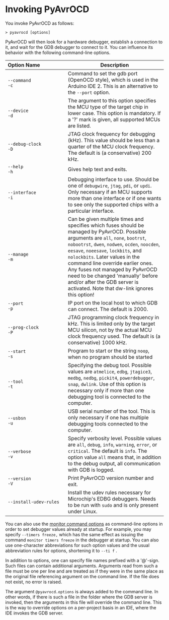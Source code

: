 # Invoking PyAvrOCD

You invoke PyAvrOCD as follows:
```
> pyavrocd [options]
```

PyAvrOCD will then look for a hardware debugger, establish a connection to it, and wait for the GDB debugger to connect to it. You can influence its behavior with the following command-line options.

| Option&nbsp;Name&nbsp;&nbsp;&nbsp;&nbsp;&nbsp;&nbsp;&nbsp;&nbsp;&nbsp;&nbsp;&nbsp;&nbsp;&nbsp;&nbsp;&nbsp;&nbsp;&nbsp; | Description                                                  |
| ------------------------------------------------------------ | ------------------------------------------------------------ |
| `--command`<br>`-c`                                          | Command to set the gdb port (OpenOCD style), which is used in the Arduino IDE 2. This is an alternative to the `--port` option. |
| `--device` <br>`-d`                                          | The argument to this option specifies the MCU type of the target chip in lower case.  This option is mandatory. If a '?' mark is given, all supported MCUs are listed. |
| `--debug-clock`<br>`-D`                                      | JTAG clock frequency for debugging (kHz). This value should be less than a quarter of the MCU clock frequency. The default is (a conservative) 200 kHz. |
| `--help`<br> `-h`                                            | Gives help text and exits.                                   |
| `--interface`<br>`-i`                                        | Debugging interface to use. Should be one of `debugwire`, `jtag`, `pdi`, or `updi`. Only necessary if an MCU supports more than one interface or if one wants to see only the supported chips with a particular interface. |
| `--manage`<br/>`-m`                                          | Can be given multiple times and specifies which fuses should be managed by PyAvrOCD. Possible arguments are `all`, `none`, `bootrst`, `nobootrst`,  `dwen`, `nodwen`, `ocden`, `noocden`, `eesave`, `noeesave`, `lockbits`, and `nolockbits`. Later values in the command line override earlier ones. Any fuses not managed by PyAvrOCD need to be changed 'manually' before and/or after the GDB server is activated. Note that dw-link ignores this option! |
| `--port` <br>`-p`                                            | IP port on the local host to which GDB can connect. The default is 2000. |
| `--prog-clock`<br>`-P`                                       | JTAG programming clock frequency in kHz. This is limited only by the target MCU silicon, not by the actual MCU clock frequency used. The default is (a conservative) 1000 kHz. |
| `--start` <br>`-s`                                           | Program to start or the string `noop`, when no program should be started |
| `--tool`<br>`-t`                                             | Specifying the debug tool. Possible values are `atmelice`, `edbg`, `jtagice3`, `medbg`, `nedbg`, `pickit4`, `powerdebugger`, `snap`, `dwlink`. Use of this option is necessary only if more than one debugging tool is connected to the computer. |
| `--usbsn` <br>`-u`                                           | USB serial number of the tool. This is only necessary if one has multiple debugging tools connected to the computer. |
| `--verbose` <br>`-v`                                         | Specify verbosity level. Possible values are `all`, `debug`, `info`, `warning`, `error`, or `critical`. The default is `info`. The option value `all` means that, in addition to the debug output, all communication with GDB is logged. |
| `--version` <br>`-V`                                         | Print PyAvrOCD version number and exit.                      |
| `--install-udev-rules`                                       | Install the udev rules necessary for Microchip's EDBG debuggers. Needs to be run with `sudo` and is only present under Linux. |

You can also use the [monitor command options](monitor-commands.md) as command-line options in order to set debugger values already at startup. For example, you may specify `--timers freeze,` which has the same effect as issuing the command `monitor timers freeze` in the debugger at startup. You can also use one-character abbreviations for such option values and the usual abbreviation rules for options, shortening it to `--ti f` .

In addition to options, one can specify file names prefixed with a '@'-sign. Such files can contain additional arguments. Arguments read from such a file must be one per line and are treated as if they were in the same place as the original file referencing argument on the command line. If the file does not exist, no error is raised.

The argument `@pyavrocd.options` is always added to the command line. In other words, if there is such a file in the folder where the GDB server is invoked, then the arguments in this file will override the command line. This is the way to override options on a per-project basis in an IDE, where the IDE invokes the GDB server.

